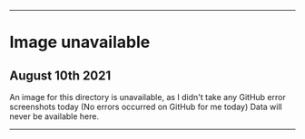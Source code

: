 
***

# Image unavailable

## August 10th 2021

An image for this directory is unavailable, as I didn't take any GitHub error screenshots today (No errors occurred on GitHub for me today) Data will never be available here.

***
